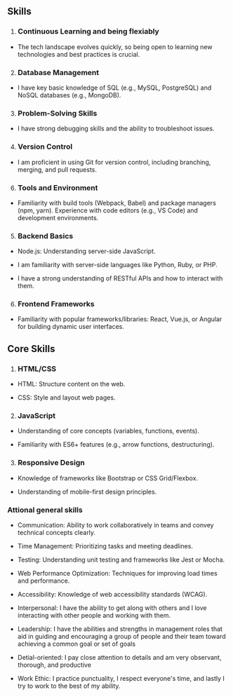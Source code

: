 ## Skills

1. ### Continuous Learning and being flexiably

- The tech landscape evolves quickly, so being open to learning new technologies and best practices is crucial.

2. ### Database Management

- I have key basic knowledge of SQL (e.g., MySQL, PostgreSQL) and NoSQL databases (e.g., MongoDB).

3. ### Problem-Solving Skills

- I have strong debugging skills and the ability to troubleshoot issues.

4. ### Version Control

- I am proficient in using Git for version control, including branching, merging, and pull requests.

6. ### Tools and Environment

- Familiarity with build tools (Webpack, Babel) and package managers (npm, yarn).
  Experience with code editors (e.g., VS Code) and development environments.

5. ### Backend Basics

- Node.js: Understanding server-side JavaScript.

- I am familiarity with server-side languages like Python, Ruby, or PHP.

- I have a strong understanding of RESTful APIs and how to interact with them.

6. ### Frontend Frameworks

- Familiarity with popular frameworks/libraries:
  React, Vue.js, or Angular for building dynamic user interfaces.

## Core Skills

1. ### HTML/CSS

- HTML: Structure content on the web.

- CSS: Style and layout web pages.

2. ### JavaScript

- Understanding of core concepts (variables, functions, events).

- Familiarity with ES6+ features (e.g., arrow functions, destructuring).

3. ### Responsive Design

- Knowledge of frameworks like Bootstrap or CSS Grid/Flexbox.

- Understanding of mobile-first design principles.

### Attional general skills

- Communication: Ability to work collaboratively in teams and convey technical concepts clearly.

- Time Management: Prioritizing tasks and meeting deadlines.

- Testing: Understanding unit testing and frameworks like Jest or Mocha.

- Web Performance Optimization: Techniques for improving load times and performance.

- Accessibility: Knowledge of web accessibility standards (WCAG).

- Interpersonal: I have the ability to get along with others and I love interacting with other people and working with them.

- Leadership: I have the abilities and strengths in management roles that aid in guiding and encouraging a group of people and their team toward achieving a common goal or set of goals

- Detial-oriented: I pay close attention to details and am very observant, thorough, and productive

- Work Ethic: I practice punctuality, I respect everyone's time, and lastly I try to work to the best of my ability.
